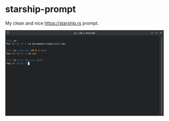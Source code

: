 # starship-prompt
My clean and nice https://starship.rs prompt.

![](https://github.com/vil/starship-prompt/blob/master/prompt.png?raw=true)
